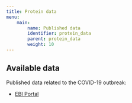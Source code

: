 ```yaml
---
title: Protein data
menu:
    main:
        name: Published data
        identifier: protein_data
        parent: protein_data
        weight: 10
---
```


## Available data

Published data related to the COVID-19 outbreak:
* [EBI Portal](https://www.covid19dataportal.org/sequences)
